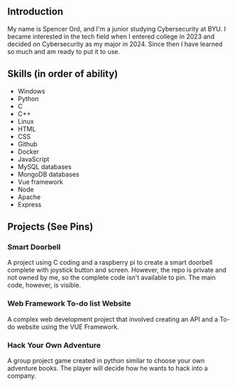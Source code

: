 ## Introduction
My name is Spencer Ord, and I'm a junior studying Cybersecurity at BYU. I became interested in the tech field when I entered college in 2023 and decided on Cybersecurity as my major in 2024. Since then I have learned so much and am ready to put it to use.

## Skills (in order of ability)
- Windows
- Python
- C
- C++
- Linux
- HTML
- CSS
- Github
- Docker
- JavaScript
- MySQL databases
- MongoDB databases
- Vue framework
- Node
- Apache
- Express

## Projects (See Pins)

### Smart Doorbell
A project using C coding and a raspberry pi to create a smart doorbell complete with joystick button and screen. However, the repo is private and not owned by me, so the complete code isn't available to pin. The main code, however, is visible.

### Web Framework To-do list Website
A complex web development project that involved creating an API and a To-do website using the VUE Framework.

### Hack Your Own Adventure
A group project game created in python similar to choose your own adventure books. The player will decide how he wants to hack into a company.

